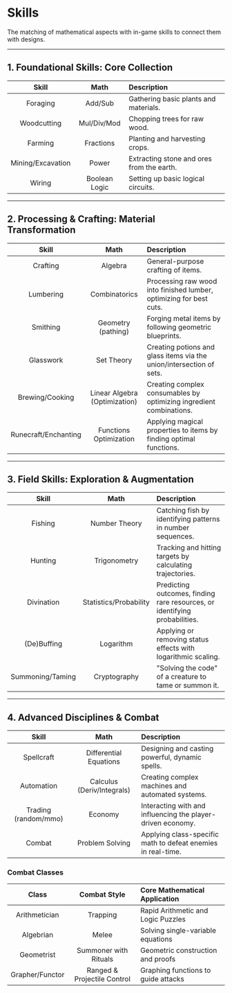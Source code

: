 # Skills

<!--
*Feedback & Refinement:* The skill list is excellent, but we can group it more thematically to create clearer progression paths for players. I've reorganized the skills into new categories: Foundational, Processing & Crafting, Field Skills, and Advanced Disciplines. This groups skills by their in-game purpose and shows a clearer curve of mathematical difficulty. I've also added comments to explain the new structure.
-->

The matching of mathematical aspects with in-game skills to connect them with designs.

---

## 1. Foundational Skills: Core Collection

<!-- This category represents the primary gathering skills. They are based on fundamental mathematical concepts and are the entry point for players to acquire raw materials. -->

|       Skill       |     Math      | Description                               |
| :---------------: | :-----------: | :---------------------------------------- |
|     Foraging      |    Add/Sub    | Gathering basic plants and materials.     |
|    Woodcutting    |  Mul/Div/Mod  | Chopping trees for raw wood.              |
|      Farming      |   Fractions   | Planting and harvesting crops.            |
| Mining/Excavation |     Power     | Extracting stone and ores from the earth. |
|      Wiring       | Boolean Logic | Setting up basic logical circuits.        |

---

## 2. Processing & Crafting: Material Transformation

<!-- These skills involve taking raw materials and transforming them into more useful items. The associated math is more complex, focusing on application and creation, like Algebra and Geometry. -->

|        Skill         |             Math              | Description                                                          |
| :------------------: | :---------------------------: | :------------------------------------------------------------------- |
|       Crafting       |            Algebra            | General-purpose crafting of items.                                   |
|      Lumbering       |         Combinatorics         | Processing raw wood into finished lumber, optimizing for best cuts.  |
|       Smithing       |      Geometry (pathing)       | Forging metal items by following geometric blueprints.               |
|      Glasswork       |          Set Theory           | Creating potions and glass items via the union/intersection of sets. |
|   Brewing/Cooking    | Linear Algebra (Optimization) | Creating complex consumables by optimizing ingredient combinations.  |
| Runecraft/Enchanting |    Functions Optimization     | Applying magical properties to items by finding optimal functions.   |

---

## 3. Field Skills: Exploration & Augmentation

<!-- This category is for skills used "in the field" to explore the world, interact with its systems, and support other activities. The math involves observation, prediction, and interaction with dynamic systems. -->

|      Skill       |          Math          | Description                                                                |
| :--------------: | :--------------------: | :------------------------------------------------------------------------- |
|     Fishing      |     Number Theory      | Catching fish by identifying patterns in number sequences.                 |
|     Hunting      |      Trigonometry      | Tracking and hitting targets by calculating trajectories.                  |
|    Divination    | Statistics/Probability | Predicting outcomes, finding rare resources, or identifying probabilities. |
|   (De)Buffing    |       Logarithm        | Applying or removing status effects with logarithmic scaling.              |
| Summoning/Taming |      Cryptography      | "Solving the code" of a creature to tame or summon it.                     |

---

## 4. Advanced Disciplines & Combat

<!-- This is the endgame, focusing on highly abstract and powerful mathematical concepts that govern the world's most complex systems. Combat is included here as its own discipline, applying concepts from all other areas. -->

|        Skill         |            Math            | Description                                                  |
| :------------------: | :------------------------: | :----------------------------------------------------------- |
|      Spellcraft      |   Differential Equations   | Designing and casting powerful, dynamic spells.              |
|      Automation      | Calculus (Deriv/Integrals) | Creating complex machines and automated systems.             |
| Trading (random/mmo) |          Economy           | Interacting with and influencing the player-driven economy.  |
|        Combat        |      Problem Solving       | Applying class-specific math to defeat enemies in real-time. |

### Combat Classes

|      Class      |        Combat Style         | Core Mathematical Application       |
| :-------------: | :-------------------------: | :---------------------------------- |
|  Arithmetician  |          Trapping           | Rapid Arithmetic and Logic Puzzles  |
|    Algebrian    |            Melee            | Solving single-variable equations   |
|   Geometrist    |    Summoner with Rituals    | Geometric construction and proofs   |
| Grapher/Functor | Ranged & Projectile Control | Graphing functions to guide attacks |
